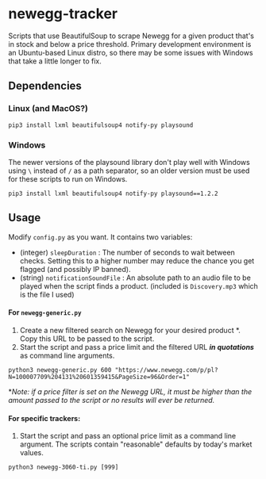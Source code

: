 # newegg-tracker
Scripts that use BeautifulSoup to scrape Newegg for a given product that's in stock and below a price threshold. Primary development environment is an Ubuntu-based Linux distro, so there may be some issues with Windows that take a little longer to fix.

## Dependencies

### Linux (and MacOS?)

`pip3 install lxml beautifulsoup4 notify-py playsound`

### Windows

The newer versions of the playsound library don't play well with Windows using `\` instead of `/` as a path separator, so an older version must be used for these scripts to run on Windows.

`pip3 install lxml beautifulsoup4 notify-py playsound==1.2.2`

## Usage
Modify `config.py` as you want. It contains two variables: 
- (integer) `sleepDuration` : The number of seconds to wait between checks. Setting this to a higher number may reduce the chance you get flagged (and possibly IP banned).
- (string) `notificationSoundFile` : An absolute path to an audio file to be played when the script finds a product. (included is `Discovery.mp3` which is the file I used)

#### For `newegg-generic.py`
1. Create a new filtered search on Newegg for your desired product *. Copy this URL to be passed to the script.
2. Start the script and pass a price limit and the filtered URL ***in quotations*** as command line arguments.

`python3 newegg-generic.py 600 "https://www.newegg.com/p/pl?N=100007709%204131%20601359415&PageSize=96&Order=1"`

**Note: if a price filter is set on the Newegg URL, it must be higher than the amount passed to the script or no results will ever be returned.*

#### For specific trackers:
1. Start the script and pass an optional price limit as a command line argument. The scripts contain "reasonable" defaults by today's market values.

`python3 newegg-3060-ti.py [999]`
